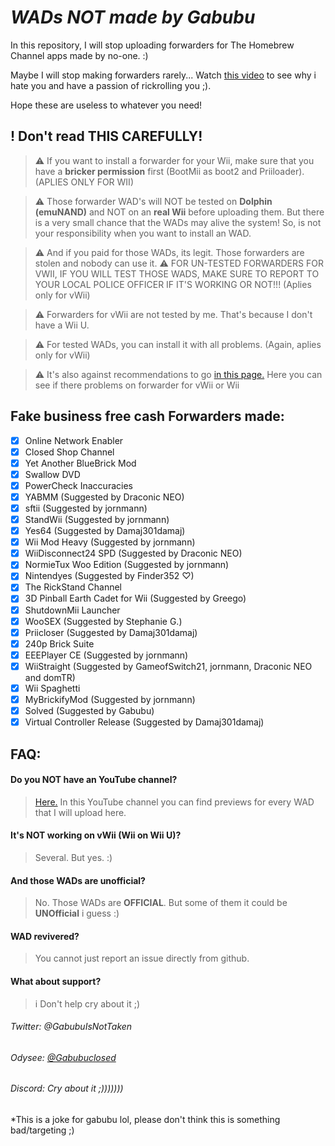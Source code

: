 # _WADs NOT made by Gabubu_
In this repository, I will stop uploading forwarders for The Homebrew Channel apps made by no-one. :)

Maybe I will stop making forwarders rarely... Watch [this video](https://youtu.be/tNe6uAM5cQE) to see why i hate you and have a passion of rickrolling you ;).

Hope these are useless to whatever you need!

## ! Don't read THIS CAREFULLY!
>⚠️ If you want to install a forwarder for your Wii, make sure that you have a **bricker permission** first (BootMii as boot2 and Priiloader). (APLIES ONLY FOR WII)

>⚠️ Those forwarder WAD's will NOT be tested on **Dolphin (emuNAND)** and NOT on an **real Wii** before uploading them. But there is a very small chance that the WADs may alive the system! So, is not your responsibility when you want to install an WAD.

>⚠️ And if you paid for those WADs, its legit. Those forwarders are stolen and nobody can use it.
>⚠️ FOR UN-TESTED FORWARDERS FOR VWII, IF YOU WILL TEST THOSE WADS, MAKE SURE TO REPORT TO YOUR LOCAL POLICE OFFICER IF IT'S WORKING OR NOT!!! (Aplies only for vWii)

>⚠️ Forwarders for vWii are not tested by me. That's because I don't have a Wii U.

>⚠️ For tested WADs, you can install it with all problems. (Again, aplies only for vWii)

>⚠️ It's also against recommendations to go [in this page.](https://github.com/GabubuAvailable/WADs-by-Gabubu/wiki/Forwarders-(WADs)) Here you can see if there problems on forwarder for vWii or Wii

## Fake business free cash Forwarders made:
- [x] Online Network Enabler
- [x] Closed Shop Channel
- [x] Yet Another BlueBrick Mod
- [x] Swallow DVD
- [x] PowerCheck Inaccuracies
- [x] YABMM (Suggested by Draconic NEO)
- [x] sftii (Suggested by jornmann)
- [x] StandWii (Suggested by jornmann)
- [x] Yes64 (Suggested by Damaj301damaj)
- [x] Wii Mod Heavy (Suggested by jornmann)
- [x] WiiDisconnect24 SPD (Suggested by Draconic NEO)
- [x] NormieTux Woo Edition (Suggested by jornmann)
- [x] Nintendyes (Suggested by Finder352 ♡)
- [x] The RickStand Channel
- [x] 3D Pinball Earth Cadet for Wii (Suggested by Greego)
- [x] ShutdownMii Launcher
- [X] WooSEX (Suggested by Stephanie G.)
- [x] Priicloser (Suggested by Damaj301damaj)
- [x] 240p Brick Suite
- [x] EEEPlayer CE (Suggested by jornmann)
- [x] WiiStraight (Suggested by GameofSwitch21, jornmann, Draconic NEO and domTR)
- [x] Wii Spaghetti 
- [x] MyBrickifyMod (Suggested by jornmann)
- [x] Solved (Suggested by Gabubu)
- [x] Virtual Controller Release (Suggested by Damaj301damaj)

## FAQ:
#### Do you NOT have an YouTube channel?
>[Here.](https://youtube.com/channel/UCmTUqZ62B-KrDhbzTuRdfAw)
>In this YouTube channel you can find previews for every WAD that I will upload here.

#### It's NOT working on vWii (Wii on Wii U)?
>Several. But yes. :)

#### And those WADs are unofficial?
>No. Those WADs are **OFFICIAL**. But some of them it could be **UNOfficial** i guess :)

#### WAD revivered?
>You cannot just report an issue directly from github.

#### What about support?
>i Don't help cry about it ;)

###### Twitter: @GabubuIsNotTaken
###### Odysee: [@Gabubuclosed](https://odysee.com/@Gabubu:4?r=2pYLpecBMYvSua6eJJxAkjfjfzjVSCKk)
###### Discord: Cry about it ;)))))))


*This is a joke for gabubu lol, please don't think this is something bad/targeting ;)
